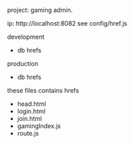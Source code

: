 project: gaming admin.


ip: http://localhost:8082
see config/href.js




development
- db hrefs

production
- db hrefs



these files contains hrefs
- head.html
- login.html
- join.html
- gamingIndex.js
- route.js

